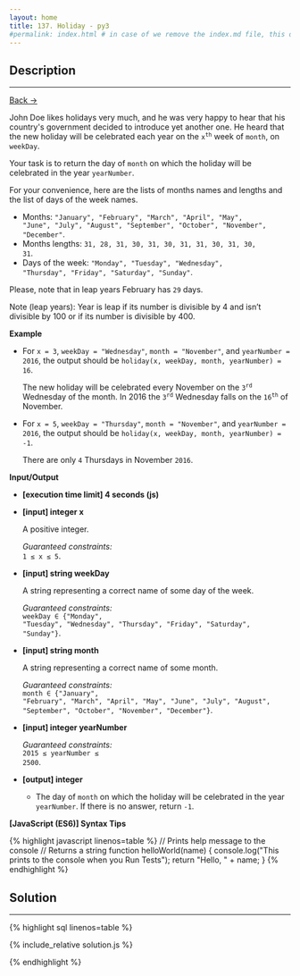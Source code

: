 ```yaml
---
layout: home
title: 137. Holiday - py3
#permalink: index.html # in case of we remove the index.md file, this doc will be the index page
---
```


<div class="row">
<div class="columnStmt" markdown="1">

## Description

---

[Back -> ](../README.md)

John Doe likes holidays very much, and he was very happy to hear that his country's government decided to introduce yet another one. He heard that the new holiday will be celebrated each year on the <code>x<sup>th</sup></code> week of <code>month</code>, on <code>weekDay</code>.

Your task is to return the day of <code>month</code> on which the holiday will be celebrated in the year <code>yearNumber</code>.

For your convenience, here are the lists of months names and lengths and the list of days of the week names.

- Months: <code>"January", "February", "March", "April", "May", "June", "July", "August", "September", "October", "November", "December"</code>.
- Months lengths: <code>31, 28, 31, 30, 31, 30, 31, 31, 30, 31, 30, 31</code>.
- Days of the week: <code>"Monday", "Tuesday", "Wednesday", "Thursday", "Friday", "Saturday", "Sunday"</code>.

Please, note that in leap years February has <code>29</code> days.

Note (leap years): Year is leap if its number is divisible by 4 and isn’t divisible by 100 or if its number is divisible by 400.

**Example**

- For <code>x = 3</code>, <code>weekDay = "Wednesday"</code>, <code>month = "November"</code>, and <code>yearNumber = 2016</code>, the output should be
  <code>holiday(x, weekDay, month, yearNumber) = 16</code>.

  The new holiday will be celebrated every November on the <code>3<sup>rd</sup></code> Wednesday of the month. In 2016 the <code>3<sup>rd</sup></code> Wednesday falls on the <code>16<sup>th</sup></code> of November.

- For <code>x = 5</code>, <code>weekDay = "Thursday"</code>, <code>month = "November"</code>, and <code>yearNumber = 2016</code>, the output should be
  <code>holiday(x, weekDay, month, yearNumber) = -1</code>.

  There are only <code>4</code> Thursdays in November <code>2016</code>.

**Input/Output**

- **[execution time limit] 4 seconds (js)**
- **[input] integer x**

  A positive integer.

  _Guaranteed constraints:_<br>
  <code>1 ≤ x ≤ 5</code>.

- **[input] string weekDay**

  A string representing a correct name of some day of the week.

  _Guaranteed constraints:_<br>
  <code>weekDay ∈ {"Monday", "Tuesday", "Wednesday", "Thursday", "Friday", "Saturday", "Sunday"}</code>.

- **[input] string month**

  A string representing a correct name of some month.

  _Guaranteed constraints:_<br>
  <code>month ∈ {"January", "February", "March", "April", "May", "June", "July", "August", "September", "October", "November", "December"}</code>.

- **[input] integer yearNumber**

  _Guaranteed constraints:_<br>
  <code>2015 ≤ yearNumber ≤ 2500</code>.

* **[output] integer**

  - The day of <code>month</code> on which the holiday will be celebrated in the year <code>yearNumber</code>. If there is no answer, return <code>-1</code>.

**[JavaScript (ES6)] Syntax Tips**

{% highlight javascript linenos=table %}
// Prints help message to the console
// Returns a string
function helloWorld(name) {
console.log("This prints to the console when you Run Tests");
return "Hello, " + name;
}
{% endhighlight %}

</div>
<div class="columnSol" markdown="1">

## Solution

---

{% highlight sql linenos=table %}

{% include_relative solution.js %}

{% endhighlight %}

</div>
</div>
